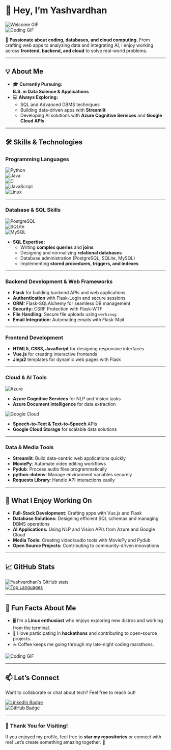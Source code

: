 # 👋 Hey, I’m **Yashvardhan**  

![Welcome GIF](https://media.giphy.com/media/hvRJCLFzcasrR4ia7z/giphy.gif)  
![Coding GIF](https://media.giphy.com/media/fwbzI2kV3Qrlpkh59e/giphy.gif)  


🚀 **Passionate about coding, databases, and cloud computing.** From crafting web apps to analyzing data and integrating AI, I enjoy working across **frontend, backend, and cloud** to solve real-world problems.  

---

## 💡 **About Me**  
- 🎓 **Currently Pursuing:**  
  **B.S. in Data Science & Applications**  
- 💻 **Always Exploring:**  
  - SQL and Advanced DBMS techniques  
  - Building data-driven apps with **Streamlit**  
  - Developing AI solutions with **Azure Cognitive Services** and **Google Cloud APIs**  

---

## 🛠 **Skills & Technologies**  

### **Programming Languages**  
![Python](https://img.shields.io/badge/Python-3776AB?style=for-the-badge&logo=python&logoColor=white)  
![Java](https://img.shields.io/badge/Java-ED8B00?style=for-the-badge&logo=java&logoColor=white)  
![C](https://img.shields.io/badge/C-A8B9CC?style=for-the-badge&logo=c&logoColor=black)  
![JavaScript](https://img.shields.io/badge/JavaScript-323330?style=for-the-badge&logo=javascript&logoColor=F7DF1E)  
![Linux](https://img.shields.io/badge/Linux-FCC624?style=for-the-badge&logo=linux&logoColor=black)  

---

### **Database & SQL Skills**  
![PostgreSQL](https://img.shields.io/badge/PostgreSQL-316192?style=for-the-badge&logo=postgresql&logoColor=white)  
![SQLite](https://img.shields.io/badge/SQLite-07405E?style=for-the-badge&logo=sqlite&logoColor=white)  
![MySQL](https://img.shields.io/badge/MySQL-4479A1?style=for-the-badge&logo=mysql&logoColor=white)  

- **SQL Expertise:**  
  - Writing **complex queries** and **joins**  
  - Designing and normalizing **relational databases**  
  - Database administration (PostgreSQL, SQLite, MySQL)  
  - Implementing **stored procedures, triggers, and indexes**  

---

### **Backend Development & Web Frameworks**  
- **Flask** for building backend APIs and web applications  
- **Authentication** with Flask-Login and secure sessions  
- **ORM:** Flask-SQLAlchemy for seamless DB management  
- **Security:** CSRF Protection with Flask-WTF  
- **File Handling:** Secure file uploads using `werkzeug`  
- **Email Integration:** Automating emails with Flask-Mail  

---

### **Frontend Development**  
- **HTML5, CSS3, JavaScript** for designing responsive interfaces  
- **Vue.js** for creating interactive frontends  
- **Jinja2** templates for dynamic web pages with Flask  

---

### **Cloud & AI Tools**  
![Azure](https://img.shields.io/badge/Microsoft%20Azure-0078D4?style=for-the-badge&logo=microsoft-azure&logoColor=white)  
- **Azure Cognitive Services** for NLP and Vision tasks  
- **Azure Document Intelligence** for data extraction  

![Google Cloud](https://img.shields.io/badge/Google%20Cloud-4285F4?style=for-the-badge&logo=google-cloud&logoColor=white)  
- **Speech-to-Text & Text-to-Speech** APIs  
- **Google Cloud Storage** for scalable data solutions  

---

### **Data & Media Tools**  
- **Streamlit**: Build data-centric web applications quickly  
- **MoviePy**: Automate video editing workflows  
- **Pydub**: Process audio files programmatically  
- **python-dotenv**: Manage environment variables securely  
- **Requests Library**: Handle API interactions easily  

---

## 💼 **What I Enjoy Working On**  
- **Full-Stack Development:** Crafting apps with Vue.js and Flask  
- **Database Solutions:** Designing efficient SQL schemas and managing DBMS operations  
- **AI Applications:** Using NLP and Vision APIs from Azure and Google Cloud  
- **Media Tools:** Creating video/audio tools with MoviePy and Pydub  
- **Open Source Projects:** Contributing to community-driven innovations  

---

## 📈 **GitHub Stats**  
![Yashvardhan's GitHub stats](https://github-readme-stats.vercel.app/api?username=singh-yash129&show_icons=true&theme=radical)  
[![Top Languages](https://github-readme-stats.vercel.app/api/top-langs/?username=singh-yash129&layout=compact&theme=radical)](https://github.com/singh-yash129)  

---

## 🎯 **Fun Facts About Me**  
- 🖥️ I’m a **Linux enthusiast** who enjoys exploring new distros and working from the terminal.  
- 🎯 I love participating in **hackathons** and contributing to open-source projects.  
- ☕ Coffee keeps me going through my late-night coding marathons.  

![Coding GIF](https://media.giphy.com/media/SWoSkN6DxTszqIKEqv/giphy.gif)  

---

## 📫 **Let’s Connect**  
Want to collaborate or chat about tech? Feel free to reach out!  

[![LinkedIn Badge](https://img.shields.io/badge/LinkedIn-Connect-blue?style=flat&logo=linkedin)](https://www.linkedin.com/in/yash-vardhan-89317a2a0)  
[![GitHub Badge](https://img.shields.io/badge/GitHub-Follow-black?style=flat&logo=github)](https://github.com/singh-yash129)  

---

### 🚀 **Thank You for Visiting!**  
If you enjoyed my profile, feel free to **star my repositories** or connect with me! Let’s create something amazing together. 🌟  
